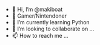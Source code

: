 - 👋 Hi, I’m @makiboat
- 👀 Gamer/Nintendoner
- 🌱 I’m currently learning Python
- 💞️ I’m looking to collaborate on ...
- 📫 How to reach me ...

<!---
makiboat/makiboat is a ✨ special ✨ repository because its `README.md` (this file) appears on your GitHub profile.
You can click the Preview link to take a look at your changes.
--->

